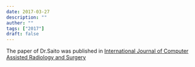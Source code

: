 ```yaml
---
date: 2017-03-27
description: ""
auther: ""
tags: ["2017"]
draft: false
---
```

The paper of Dr.Saito was published in [International Journal of Computer Assisted Radiology and Surgery](https://link.springer.com/article/10.1007/s11548-017-1571-z)
<!--more-->
